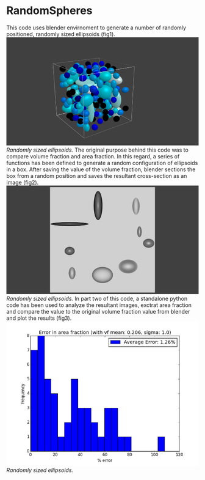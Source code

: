 # RandomSpheres

This code uses blender envirnoment to generate a number of randomly positioned, randomly sized ellipsoids (fig1).
<span>![<span>Main Window</span>](images/img1.png)</span> </br>
*<a name="fig1"></a> Randomly sized ellipsoids.*
The original purpose behind this code was to compare volume fraction and area fraction. In this regard, a series of functions has been defined to generate a random configuration of ellipsoids in a box. After saving the value of the volume fraction, blender sections the box from a random position and saves the resultant cross-section as an image (fig2).
<span>![<span>Main Window</span>](images/img2.png)</span> </br>
*<a name="fig2"></a> Randomly sized ellipsoids.*
In part two of this code, a standalone python code has been used to analyze the resultant images, exctrat area fraction and compare the value to the original volume fraction value from blender and plot the results (fig3).
<span>![<span>Main Window</span>](images/img3.png)</span> </br>
*<a name="fig3"></a> Randomly sized ellipsoids.*
    
